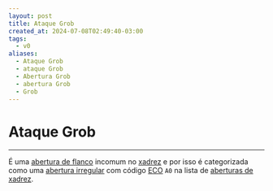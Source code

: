 ```yaml
---
layout: post
title: Ataque Grob
created_at: 2024-07-08T02:49:40-03:00
tags:
  - v0
aliases:
  - Ataque Grob
  - ataque Grob
  - Abertura Grob
  - abertura Grob
  - Grob
---
```

# Ataque Grob
---

É uma [abertura de flanco](_draft/2024-07-06-Aberturas_de_flanco.md) incomum no [xadrez](api/2024/07/2024-07-06-Xadrez.md) e por isso é categorizada como uma [abertura irregular](_draft/2024-07-06-Aberturas_irregulares.md) com código [ECO](api/2024/07/2024-07-07-Encyclopaedia_of_Chess_Openings.md) `A0` na lista de [aberturas de xadrez](_draft/2024-07-06-Aberturas_de_xadrez.md).